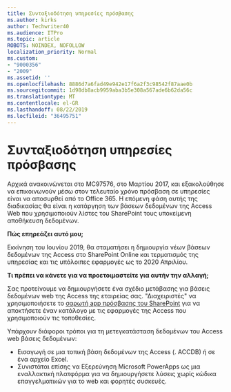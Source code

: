 ```yaml
---
title: Συνταξιοδότηση υπηρεσίες πρόσβασης
ms.author: kirks
author: Techwriter40
ms.audience: ITPro
ms.topic: article
ROBOTS: NOINDEX, NOFOLLOW
localization_priority: Normal
ms.custom:
- "9000356"
- "2009"
ms.assetid: ''
ms.openlocfilehash: 8886d7a6fad49e942e17f6a2f3c98542f87aae0b
ms.sourcegitcommit: 1d98db8acb9959aba3b5e308a567ade6b62da56c
ms.translationtype: MT
ms.contentlocale: el-GR
ms.lasthandoff: 08/22/2019
ms.locfileid: "36495751"
---
```

# <a name="access-services-retirement"></a>Συνταξιοδότηση υπηρεσίες πρόσβασης

Αρχικά ανακοινώνεται στο MC97576, στο Μαρτίου 2017, και εξακολούθησε να επικοινωνούν μέσω στον τελευταίο χρόνο πρόσβαση σε υπηρεσίες είναι να αποσυρθεί από το Office 365. Η επόμενη φάση αυτής της διαδικασίας θα είναι η κατάργηση των βάσεων δεδομένων της Access Web που χρησιμοποιούν λίστες του SharePoint τους υποκείμενη αποθήκευση δεδομένων.

**Πώς επηρεάζει αυτό μου;**

Εκκίνηση του Ιουνίου 2019, θα σταματήσει η δημιουργία νέων βάσεων δεδομένων της Access στο SharePoint Online και τερματισμός της υπηρεσίας και τις υπόλοιπες εφαρμογές ως το 2020 Απριλίου.

**Τι πρέπει να κάνετε για να προετοιμαστείτε για αυτήν την αλλαγή;**

Σας προτείνουμε να δημιουργήσετε ένα σχέδιο μετάβασης για βάσεις δεδομένων web της Access της εταιρείας σας. "Διαχειριστές" να χρησιμοποιήσετε το [σαρωτή app πρόσβασης του SharePoint](https://github.com/SharePoint/PnP-Tools/tree/master/Solutions/SharePoint.AccessApp.Scanner) για να αποκτήσετε έναν κατάλογο με τις εφαρμογές της Access που χρησιμοποιούν τις τοποθεσίες.

Υπάρχουν διάφοροι τρόποι για τη μετεγκατάσταση δεδομένων του Access web βάσεις δεδομένων:

- Εισαγωγή σε μια τοπική βάση δεδομένων της Access (. ACCDB) ή σε ένα αρχείο Excel.
- Συνιστάται επίσης να Εξερεύνηση Microsoft PowerApps ως μια εναλλακτική πλατφόρμα για να δημιουργήσετε λύσεις χωρίς κώδικα επαγγελματικών για το web και φορητές συσκευές.